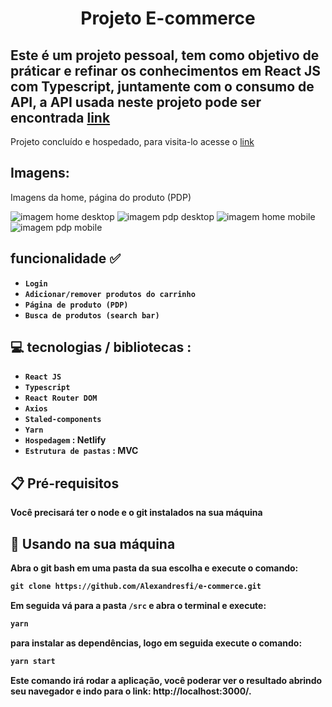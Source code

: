 <h1 align="center" >Projeto E-commerce</h1>

<h2> 
    Este é um projeto pessoal, tem como objetivo de práticar e refinar os conhecimentos em React JS com Typescript, juntamente com o consumo de API,
    a API usada neste projeto pode ser encontrada <a href="https://dummyjson.com"> link </a>
 </h2>
 
 <p> 
    Projeto concluído e hospedado, para visita-lo acesse o 
    <a href="https://ecommerce-smart-shopping.netlify.app/">link</a> 
 </p>
 
 
 <div> 
    <h2>Imagens:</h2>
    <p>Imagens da home,  página do produto (PDP)</p>
    <img src= "https://github.com/Alexandresfi/e-commerce/assets/81328399/7ec74b3b-d449-4af8-ab73-344b130ccbd4.png" alt="imagem home desktop" />
    <img src= "https://github.com/Alexandresfi/e-commerce/assets/81328399/380f14a7-b006-4661-ade9-5be3b92d1423.png" alt="imagem pdp desktop" />
    <img src= "https://github.com/Alexandresfi/e-commerce/assets/81328399/35589941-0cdb-4352-8367-f247d38763f5.png" alt="imagem home mobile" />
    <img src= "https://github.com/Alexandresfi/e-commerce/assets/81328399/b1f5eef9-eed7-4e06-8956-48721583b44c.png" alt="imagem pdp mobile " />

 </div>

<h2> 
 funcionalidade ✅
</h2>

- <strong> `Login` </strong>
- <strong> `Adicionar/remover produtos do carrinho` </strong>
- <strong> `Página de produto (PDP)`</strong>
- <strong> `Busca de produtos (search bar)` </strong>


<h2> 
 💻 tecnologias / bibliotecas :
</h2>

- <strong> `React JS` <strong>
- <strong> `Typescript` <strong>
- <strong> `React Router DOM` <strong>
- <strong> `Axios` <strong>
- <strong> `Staled-components` <strong>
- <strong> `Yarn`<strong>
- <strong> `Hospedagem` <strong> : Netlify
- <strong> `Estrutura de pastas` <strong> : MVC

<h2>
    📋 Pré-requisitos
</h2>

<p> Você precisará ter o node e o git instalados na sua máquina</p>

<h2>
    🔧 Usando na sua máquina
</h2>
Abra o git bash em uma pasta da sua escolha e execute o comando:

```md
git clone https://github.com/Alexandresfi/e-commerce.git
```

Em seguida vá para a pasta `/src` e abra o terminal e execute:

```md
yarn
```

para instalar as dependências, logo em seguida execute o comando:

```md
yarn start
```

Este comando irá rodar a aplicação, você poderar ver o resultado abrindo seu navegador e indo para o link: http://localhost:3000/.
